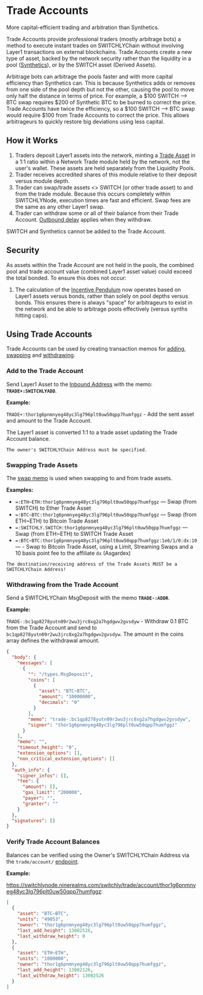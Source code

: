 # Trade Accounts

More capital-efficient trading and arbitration than Synthetics.

Trade Accounts provide professional traders (mostly arbitrage bots) a method to execute instant trades on SWITCHLYChain without involving Layer1 transactions on external blockchains. Trade Accounts create a new type of asset, backed by the network security rather than the liquidity in a pool ([Synthetics](https://docs.switchly.org/switchly-finance/synthetic-asset-model)), or by the SWITCH asset (Derived Assets).

Arbitrage bots can arbitrage the pools faster and with more capital efficiency than Synthetics can. This is because Synthetics adds or removes from one side of the pool depth but not the other, causing the pool to move only half the distance in terms of price. For example, a $100 SWITCH --> BTC swap requires $200 of Synthetic BTC to be burned to correct the price. Trade Accounts have twice the efficiency, so a $100 SWITCH --> BTC swap would require $100 from Trade Accounts to correct the price. This allows arbitrageurs to quickly restore big deviations using less capital.

## How it Works

1. Traders deposit Layer1 assets into the network, minting a [Trade Asset](./asset-notation.md#trade-assets) in a 1:1 ratio within a Network Trade module held by the network, not the user's wallet. These assets are held separately from the Liquidity Pools.
1. Trader receives accredited shares of this module relative to their deposit versus module depth.
1. Trader can swap/trade assets <> SWITCH (or other trade asset) to and from the trade module. Because this occurs completely within SWITCHLYNode, execution times are fast and efficient. Swap fees are the same as any other Layer1 swap.
1. Trader can withdraw some or all of their balance from their Trade Account. [Outbound delay](./delays.md) applies when they withdraw.

SWITCH and Synthetics cannot be added to the Trade Account.

## Security

As assets within the Trade Account are not held in the pools, the combined pool and trade account value (combined Layer1 asset value) could exceed the total bonded. To ensure this does not occur:

1. The calculation of the [Incentive Pendulum](https://docs.switchly.org/how-it-works/incentive-pendulum) now operates based on Layer1 assets versus bonds, rather than solely on pool depths versus bonds. This ensures there is always "space" for arbitrageurs to exist in the network and be able to arbitrage pools effectively (versus synths hitting caps).

## Using Trade Accounts

Trade Accounts can be used by creating transaction memos for [adding](./memos.md#add-trade-account), [swapping](./memos.md#swap) and [withdrawing](./memos.md#withdraw-trade-account).

### Add to the Trade Account

Send Layer1 Asset to the [Inbound Address](./querying-switchly.md#getting-the-asgard-vault) with the memo:
**`TRADE+:SWITCHLYADD`**.

**Example:**

`TRADE+:thor1g6pnmnyeg48yc3lg796plt0uw50qpp7humfggz` - Add the sent asset and amount to the Trade Account.

The Layer1 asset is converted 1:1 to a trade asset updating the Trade Account balance.

```admonish info
The owner's SWITCHLYChain Address must be specified.
```

### Swapping Trade Assets

The [swap memo](./memos.md#swap) is used when swapping to and from trade assets.

**Examples:**

- `=:ETH~ETH:thor1g6pnmnyeg48yc3lg796plt0uw50qpp7humfggz` &mdash; Swap (from SWITCH) to Ether Trade Asset
- `=:BTC~BTC:thor1g6pnmnyeg48yc3lg796plt0uw50qpp7humfggz` &mdash; Swap (from ETH~ETH) to Bitcoin Trade Asset
- `=:SWITCHLY.SWITCH:thor1g6pnmnyeg48yc3lg796plt0uw50qpp7humfggz` &mdash; Swap (from ETH~ETH) to SWITCH Trade Asset
- `=:BTC~BTC:thor1g6pnmnyeg48yc3lg796plt0uw50qpp7humfggz:1e6/1/0:dx:10` &mdash; - Swap to Bitcoin Trade Asset, using a Limit, Streaming Swaps and a 10 basis point fee to the affiliate `dx` (Asgardex)

```admonish info
The destination/receiving address of the Trade Assets MUST be a SWITCHLYChain Address!
```

### Withdrawing from the Trade Account

Send a SWITCHLYChain MsgDeposit with the memo **`TRADE-:ADDR`**.

**Example:**

`TRADE-:bc1qp8278yutn09r2wu3jrc8xg2a7hgdgwv2gvsdyw` - Withdraw 0.1 BTC from the Trade Account and send to `bc1qp8278yutn09r2wu3jrc8xg2a7hgdgwv2gvsdyw`. The amount in the coins array defines the withdrawal amount.

```json
{
  "body": {
    "messages": [
      {
        "": "/types.MsgDeposit",
        "coins": [
          {
            "asset": "BTC~BTC",
            "amount": "10000000",
            "decimals": "0"
          }
        ],
        "memo": "trade-:bc1qp8278yutn09r2wu3jrc8xg2a7hgdgwv2gvsdyw",
        "signer": "thor1g6pnmnyeg48yc3lg796plt0uw50qpp7humfggz"
      }
    ],
    "memo": "",
    "timeout_height": "0",
    "extension_options": [],
    "non_critical_extension_options": []
  },
  "auth_info": {
    "signer_infos": [],
    "fee": {
      "amount": [],
      "gas_limit": "200000",
      "payer": "",
      "granter": ""
    }
  },
  "signatures": []
}
```

### Verify Trade Account Balances

Balances can be verified using the Owner's SWITCHLYChain Address via the `trade/account/` [endpoint](./connecting-to-switchly.md#switchlynode).

**Example:**

<https://switchlynode.ninerealms.com/switchly/trade/account/thor1g6pnmnyeg48yc3lg796plt0uw50qpp7humfggz>:

```json
[
  {
    "asset": "BTC~BTC",
    "units": "49853",
    "owner": "thor1g6pnmnyeg48yc3lg796plt0uw50qpp7humfggz",
    "last_add_height": 13082526,
    "last_withdraw_height": 0
  },
  {
    "asset": "ETH~ETH",
    "units": "1000000",
    "owner": "thor1g6pnmnyeg48yc3lg796plt0uw50qpp7humfggz",
    "last_add_height": 13082126,
    "last_withdraw_height": 13082526
  }
]
```
